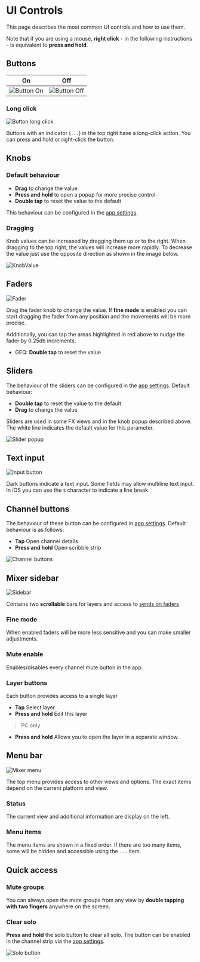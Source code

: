 # UI Controls

This page describes the most common UI controls and how to use them.

Note that if you are using a mouse, **right click** - in the following instructions - is equivalent to **press and hold**.

## Buttons

| On                                                   | Off                                                    |
|------------------------------------------------------|--------------------------------------------------------|
| ![Button On](img/generated/button-on-screenshot.png) | ![Button Off](img/generated/button-off-screenshot.png) |

### Long click

![Button long click](img/generated/button-long-click-screenshot.png)

Buttons with an indicator (`...`) in the top right have a long-click action.
You can press and hold or right-click the button.

## Knobs

### Default behaviour

- **Drag** to change the value
- **Press and hold** to open a popup for more precise control
- **Double tap** to reset the value to the default

This behaviour can be configured in the [app settings](settings/user_session.md).

### Dragging

Knob values can be increased by dragging them up or to the right.
When dragging to the top right, the values will increase more rapidly.
To decrease the value just use the opposite direction as shown in the image below.

![KnobValue](img/knob-detail.png)

## Faders

![Fader](img/fader.png)

Drag the fader knob to change the value. If **fine mode** is enabled you can start dragging the fader from any position
and the movements will be more precise.

Additionally, you can tap the areas highlighted in red above to nudge the fader by 0.25db increments.

- GEQ: **Double tap** to reset the value

## Sliders
The behaviour of the sliders can be configured in the [app settings](settings/user_session.md).
Default behaviour:

- **Double tap** to reset the value to the default
- **Drag** to change the value

Sliders are used in some FX views and in the knob popup described above.
The white line indicates the default value for this parameter.

![Slider popup](img/slider-popup.png)

## Text input
![Input button](img/text-input.png)

Dark buttons indicate a text input. Some fields may allow multiline text input. In iOS you can use the `$` character to indicate a line break.

## Channel buttons

The behaviour of these button can be configured in [app settings](settings/user_session.md).
Default behaviour is as follows:

- **Tap** Open channel details
- **Press and hold** Open scribble strip

![Channel buttons](img/channel-buttons.png)

## Mixer sidebar

![Sidebar](img/generated/sidebar-soflist-screenshot.png)

Contains two **scrollable** bars for layers and access to [sends on faders](sends-on-faders.md)

### Fine mode

When enabled faders will be more less sensitive and you can make smaller adjustments.

### Mute enable

Enables/disables every channel mute button in the app.

### Layer buttons

Each button provides access to a single layer

- **Tap** Select layer
- **Press and hold** Edit this layer

> PC only

- **Press and hold** Allows you to open the layer in a separate window.

## Menu bar

![Mixer menu](img/mixer-menu.png)

The top menu provides access to other views and options. The exact items depend on the current platform and view.

### Status

The current view and additional information are display on the left.

### Menu items

The menu items are shown in a fixed order. If there are too many items, some will be hidden and accessible using the  `...` item.

## Quick access

### Mute groups

You can always open the mute groups from any view by **double tapping with two fingers** anywhere
on the screen.

### Clear solo

**Press and hold** the solo button to clear all solo.
The button can be enabled in the channel strip via the [app settings](settings/channel-strip.md).

![Solo button](img/solo-button.png)
